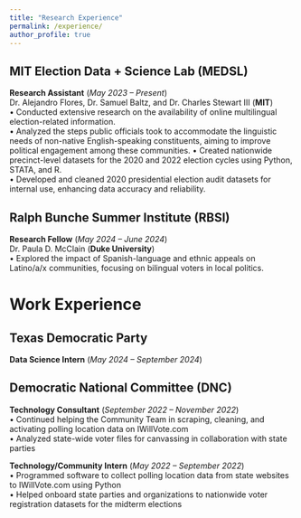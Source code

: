 ```yaml
---
title: "Research Experience"
permalink: /experience/
author_profile: true
---
```

MIT Election Data + Science Lab (MEDSL) 
--
**Research Assistant** (*May 2023 – Present*)<br>
Dr. Alejandro Flores, Dr. Samuel Baltz, and Dr. Charles Stewart III (**MIT**)<br>
• Conducted extensive research on the availability of online multilingual election-related information.<br>
• Analyzed the steps public officials took to accommodate the linguistic needs of non-native English-speaking constituents, aiming to improve political engagement among these communities.
• Created nationwide precinct-level datasets for the 2020 and 2022 election cycles using Python, STATA, and R.<br>
• Developed and cleaned 2020 presidential election audit datasets for internal use, enhancing data accuracy and reliability.<br>

Ralph Bunche Summer Institute (RBSI) 
--
**Research Fellow** (*May 2024 – June 2024*)<br>
Dr. Paula D. McClain (**Duke University**)<br>
• Explored the impact of Spanish-language and ethnic appeals on Latino/a/x communities, focusing on bilingual voters in local politics. <br>

Work Experience
===
Texas Democratic Party
--
**Data Science Intern** (*May 2024 – September 2024*)

Democratic National Committee (DNC)
--
**Technology Consultant** (*September 2022 – November 2022*)<br>
• Continued helping the Community Team in scraping, cleaning, and activating polling location data on IWillVote.com<br>
• Analyzed state-wide voter files for canvassing in collaboration with state parties<br>

**Technology/Community Intern** (*May 2022 – September 2022*)<br>
• Programmed software to collect polling location data from state websites to IWillVote.com using Python<br>
• Helped onboard state parties and organizations to nationwide voter registration datasets for the midterm elections
